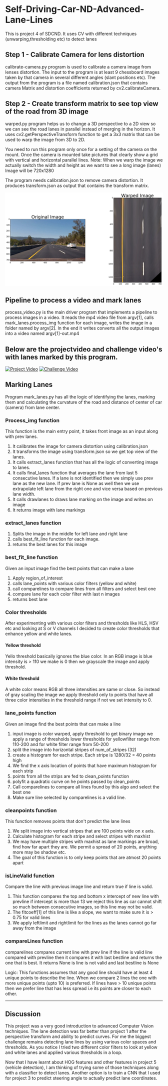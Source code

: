 # Self-Driving-Car-ND-Advanced-Lane-Lines

This is project 4 of SDCND. It uses CV with different techniques (unwarping,thresholding etc) to detect lanes

## Step 1 - Calibrate Camera for lens distortion
calibrate-camera.py program is used to calibrate a camera image from lenses distortion. The input to the program is at least 9 chessboard images taken by that camera in several different angles (slant positions etc).
The output from the program is a file named calibration.json that contains camera Matrix and distortion coefficients returned by cv2.calibrateCamera.

## Step 2 - Create transform matrix to see top view of the road from 3D image
warped.py program helps us to change a 3D perspective to a 2D view so we can see the road lanes in parallel instead of merging in the horizon. It uses cv2.getPerspectiveTransform function to get a 3x3 matrix that can be used to warp the image from 3D to 2D.

You need to run this program only once for a setting of the camera on the mount. Once the camera is mounted take pictures that clearly show a grid with vertical and horizontal parallel lines.
Note: When we warp the image we actually switch the width and height as we want to see a long image (lanes)
Image will be 720x1280

The program needs calibration.json to remove camera distortion. It produces transform.json as output that contains the transform matrix.

![warped image output](./warped.png)

## Pipeline to process a video and mark lanes
process_video.py is the main driver program that implements a pipeline to process images
in a video. It reads the mp4 video file from argv[1], calls mark_lanes.process_img function
for each image, writes the image in a folder named by argv[2].
In the end it writes converts all the output images into a video named argv[1]-out.mp4

## Below are the projectvideo and challenge video's with lanes marked by this program.
[![Project Video](http://img.youtube.com/vi/bQHCtU-NEIY/0.jpg)](https://www.youtube.com/watch?v=bQHCtU-NEIY) [![Challenge Video](http://img.youtube.com/vi/PuQ7p9yqRQc/0.jpg)](https://www.youtube.com/watch?v=PuQ7p9yqRQc)

## Marking Lanes
Program mark_lanes.py has all the logic of identifying the lanes, marking them and calculating the curvature of the road and distance of center of car (camera) from lane center.

### Process_img function
This function is the main entry point, it takes front image as an input along with prev lanes.

1. It calibrates the image for camera distortion using calibration.json
2. It transforms the image using transform.json so we get top view of the lanes.
3. It calls extract_lanes function that has all the logic of converting image to lanes.
4. It calls final_lanes function that averages the lane from last 5 consecutive lanes. If a lane is not identified then we simply use prev lane as the new lane. If prev lane is None as well then we use extrapolate left lane from the right one and vice versa based on previous lane width.
5. It calls drawlanes to draws lane marking on the image and writes on image
6. It returns image with lane markings

### extract_lanes function
1. Splits the image in the middle for left lane and right lane
2. calls best_fit_line function for each image.
3. returns the best lanes for this image

### best_fit_line function
Given an input image find the best points that can make a lane

1. Apply region_of_interest
2. calls lane_points with various color filters (yellow and white)
3. call comparelines to compare lines from all filters and select best one
4. compare lane for each color filter with last n images
5. returns best lane

### Color thresholds
After experimenting with various color filters and thresholds like HLS, HSV etc
and looking at S or V channels I decided to create color thresholds that enhance yellow
and white lanes.

#### Yellow threshold
Yello threshold basically ignores the blue color.
In an RGB image is blue intensity is > 110 we make is 0 then we grayscale the image and apply threshold.

#### White threshold
A white color means RGB all three intensities are same or close. So instead of gray scaling the image
we apply threshold only to points that have all three color intensities in the threshold range if not we
set intensity to 0.

### lane_points function
Given an image find the best points that can make a line

1. input image is color warped, apply threshold to get binary image
   we apply a range of thresholds lower thresholds for yellowfilter range from 110-200
   and for white filter range from 50-200
2. split the image into horizontal stripes of num_of_stripes (32)
3. create a histogram for each stripe. Each stripe is 1280/32 = 40 points high
4. We find the x axis location of points that have maximum histogram for each strip
5. points from all the strips are fed to clean_points function
6. polyfit a quadratic curve on he points passed by clean_points
7. Call comparelines to compare all lines found by this algo and select the best one
8. Make sure line selected by comparelines is a valid line.

### cleanpoints function
This function removes points that don't predict the lane lines

1. We split image into vertical stripes that are 100 points wide on x axis.
2. Calculate histogram for each stripe and select stripes with maxhist
3. We may have multiple stripes with maxhist as lane markings are broad,
  find how far apart they are. We permit a spread of 20 points, anything more
  may be shadow etc.
4. The goal of this function is to only keep points that are atmost 20 points apart

### isLineValid function
Compare the line with previous image line and return true if line is valid.

1. This function compares the top and bottom x intercept of new line with prevline
 if intercept is more than 13 we reject this line as car cannot shift so much between
 consecutive images, so this line may not be valid.
2. The fitcoeff[1] of this line is like a slope, we want to make sure it is > 0.75 for valid lines
3. We apply leftlimit and rightlimit for the lines as the lanes cannot go far away from the image

### compareLines function
comparelines compares current line with prev line
if the line is valid line compared with prevline then it compares it with
last bestline and returns the one that is best.
It returns None is line is not valid and last bestline is None

Logic: This functions assumes that any good line should have at least 4 unique points
to describe the line. When we compare 2 lines the one with more unique points (upto 10)
is preferred. If lines have > 10 unique points then we prefer line that has less spread
i.e its points are closer to each other.

---

## Discussion
This project was a very good introduction to advanced Computer Vision techniques. The lane detection was far better than project 1 after the perspective transform and ability to predict curves.
For me the biggest challenge remains detecting lane lines by using various color spaces and thresholds. As you notice I tried two different color filters to look at yellow and white lanes and applied various thresholds in a loop.

Now that I have learnt about HOG features and other features in project 5 (vehicle detection), I am thinking of trying some of those techniques along with a classifier to detect lanes. Another option is to train a CNN that I used for project 3 to predict steering angle to actually predict lane coordinates. 

